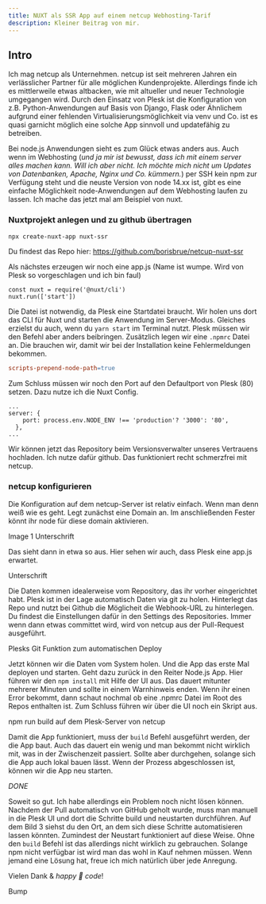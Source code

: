 ```yaml
---
title: NUXT als SSR App auf einem netcup Webhosting-Tarif
description: Kleiner Beitrag von mir.
---
```


## Intro

Ich mag netcup als Unternehmen. netcup ist seit mehreren Jahren ein verlässlicher Partner für alle möglichen Kundenprojekte. Allerdings finde ich es mittlerweile etwas altbacken, wie mit altueller und neuer Technologie umgegangen wird. Durch den Einsatz von Plesk ist die Konfiguration von z.B. Python-Anwendungen auf Basis von Django, Flask oder Ähnlichem aufgrund einer fehlenden Virtualisierungsmöglichkeit via venv und Co. ist es quasi garnicht möglich eine solche App sinnvoll und updatefähig zu betreiben.

Bei node.js Anwendungen sieht es zum Glück etwas anders aus. Auch wenn im Webhosting (*und ja mir ist bewusst, dass ich mit einem server alles machen kann. Will ich aber nicht. Ich möchte mich nicht um Updates von Datenbanken, Apache, Nginx und Co. kümmern.*) per SSH kein npm zur Verfügung steht und die neuste Version von node 14.xx ist, gibt es eine einfache Möglichkeit node-Anwendungen auf dem Webhosting laufen zu lassen. 
Ich mache das jetzt mal am Beispiel von nuxt.

### Nuxtprojekt anlegen und zu github übertragen

```bash
npx create-nuxt-app nuxt-ssr
```

Du findest das Repo hier: <https://github.com/borisbrue/netcup-nuxt-ssr>

Als nächstes erzeugen wir noch eine app.js (Name ist wumpe. Wird von Plesk so vorgeschlagen und ich bin faul)

```js{1,3-5}[app.js]
const nuxt = require('@nuxt/cli')
nuxt.run(['start'])
```

Die Datei ist notwendig, da Plesk eine Startdatei braucht. Wir holen uns dort das CLI für Nuxt und starten die Anwendung im Server-Modus. Gleiches erzielst du auch, wenn du `yarn start` im Terminal nutzt. Plesk müssen wir den Befehl aber anders beibringen. Zusätzlich legen wir eine `.npmrc` Datei an. Die brauchen wir, damit wir bei der Installation keine Fehlermeldungen bekommen.

```makefile [.npmrc]
scripts-prepend-node-path=true
```

Zum Schluss müssen wir noch den Port auf den Defaultport von Plesk (80) setzen. Dazu nutze ich die Nuxt Config.

```js{1,3-5}[nuxt.config.js]
...
server: {
    port: process.env.NODE_ENV !== 'production'? '3000': '80',
  },
...
```

Wir können jetzt das Repository beim Versionsverwalter unseres Vertrauens hochladen. Ich nutze dafür github. Das funktioniert recht schmerzfrei mit netcup.

### netcup konfigurieren
Die Konfiguration auf dem netcup-Server ist relativ einfach. Wenn man denn weiß wie es geht. Legt zunächst eine Domain an. Im anschließenden Fester könnt ihr node für diese domain aktivieren.

<nuxt-img class="image" src="/images/netcup_01.png"></nuxt-img>

Image 1 Unterschrift 

Das sieht dann in etwa so aus. Hier sehen wir auch, dass Plesk eine app.js erwartet.

<nuxt-img class="image" src="/images/netcup_02.png"></nuxt-img>

Unterschrift

Die Daten kommen idealerweise vom Repository, das ihr vorher eingerichtet habt. Plesk ist in der Lage automatisch Daten via git zu holen. Hinterlegt das Repo und nutzt bei Github die Möglicheit die Webhook-URL zu hinterlegen. Du findest die Einstellungen dafür in den Settings des Repositories. Immer wenn dann etwas committet wird, wird von netcup aus der Pull-Request ausgeführt.

<nuxt-img src="/images/netcup_git_01.png"></nuxt-img>

Plesks Git Funktion zum automatischen Deploy

Jetzt können wir die Daten vom System holen. Und die App das erste Mal deployen und starten. Geht dazu zurück in den Reiter Node.js App. Hier führen wir den `npm install` mit Hilfe der UI aus. Das dauert mitunter mehrerer Minuten und sollte in einem Warnhinweis enden. Wenn ihr einen Error bekommt, dann schaut nochmal ob eine .npmrc Datei im Root des Repos enthalten ist. Zum Schluss führen wir über die UI noch ein Skript aus.

<nuxt-img class="image" src="/images/netcup_build.png"></nuxt-img>

npm run build auf dem Plesk-Server von netcup

Damit die App funktioniert, muss der `build` Befehl ausgeführt werden, der die App baut. Auch das dauert ein wenig und man bekommt nicht wirklich mit, was in der Zwischenzeit passiert. Sollte aber durchgehen, solange sich die App auch lokal bauen lässt. Wenn der Prozess abgeschlossen ist, können wir die App neu starten.

*DONE*

Soweit so gut. Ich habe allerdings ein Problem noch nicht lösen können. Nachdem der Pull automatisch von GitHub geholt wurde, muss man manuell in die Plesk UI und dort die Schritte build und neustarten durchführen. Auf dem Bild 3 siehst du den Ort, an dem sich diese Schritte automatisieren lassen könnten. Zumindest der Neustart funktioniert auf diese Weise. Ohne den `build` Befehl ist das allerdings nicht wirklich zu gebrauchen. Solange npm nicht verfügbar ist wird man das wohl in Kauf nehmen müssen. Wenn jemand eine Lösung hat, freue ich mich natürlich über jede Anregung.

Vielen Dank & *happy 🖖 code*!

<the-author username="borisbrue" provider="github" name="Boris Brünen"></the-author> 

Bump

